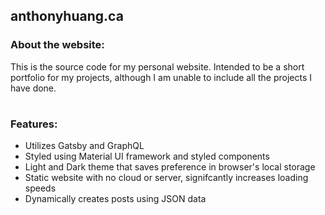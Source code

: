 ## anthonyhuang.ca
### About the website:
This is the source code for my personal website. Intended to be a short portfolio for my projects, although I am unable to include all the projects I have done. 

#
### Features:
- Utilizes Gatsby and GraphQL
- Styled using Material UI framework and styled components
- Light and Dark theme that saves preference in browser's local storage
- Static website with no cloud or server, signifcantly increases loading speeds
- Dynamically creates posts using JSON data
